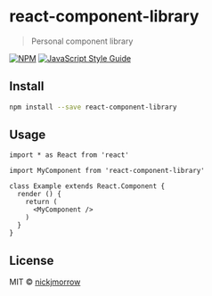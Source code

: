 # react-component-library

> Personal component library

[![NPM](https://img.shields.io/npm/v/react-component-library.svg)](https://www.npmjs.com/package/react-component-library) [![JavaScript Style Guide](https://img.shields.io/badge/code_style-standard-brightgreen.svg)](https://standardjs.com)

## Install

```bash
npm install --save react-component-library
```

## Usage

```tsx
import * as React from 'react'

import MyComponent from 'react-component-library'

class Example extends React.Component {
  render () {
    return (
      <MyComponent />
    )
  }
}
```

## License

MIT © [nickjmorrow](https://github.com/nickjmorrow)
